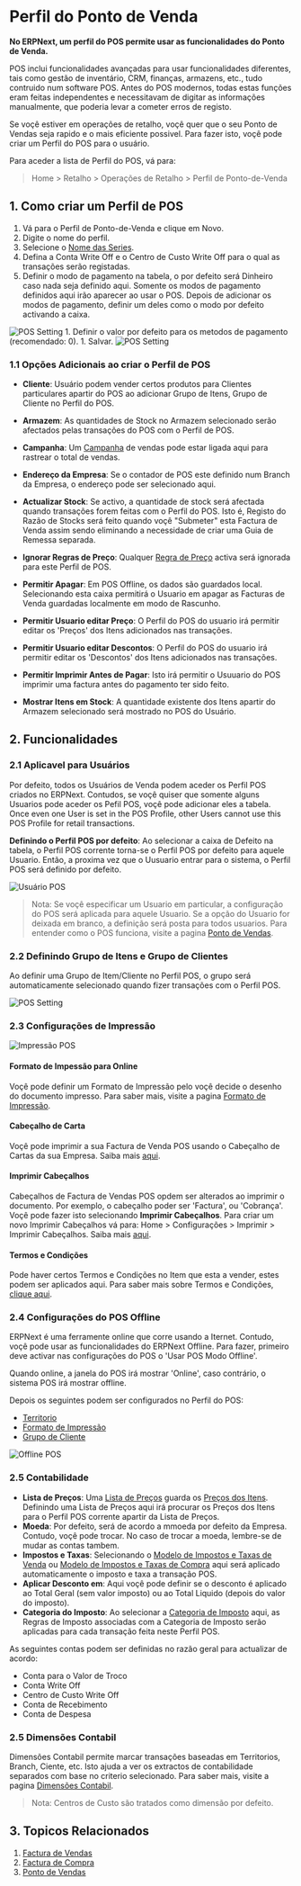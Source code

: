 <!-- add-breadcrumbs -->
# Perfil do Ponto de Venda

**No ERPNext, um perfil do POS permite usar as funcionalidades do Ponto de Venda.**

POS inclui funcionalidades avançadas para usar funcionalidades diferentes, tais como
gestão de inventário, CRM, finanças, armazens, etc., tudo contruido num software
POS. Antes do POS modernos, todas estas funções eram feitas independentes e
necessitavam de digitar as informações manualmente, que poderia
levar a cometer erros de registo.

Se voçê estiver em operações de retalho, voçê quer que o seu Ponto de Vendas seja rapido
e o mais eficiente possivel. Para fazer isto, voçê pode criar um Perfil do POS para o usuário.

Para aceder a lista de Perfil do POS, vá para:
> Home > Retalho > Operações de Retalho > Perfil de Ponto-de-Venda

## 1. Como criar um Perfil de POS
1. Vá para o Perfil de Ponto-de-Venda e clique em Novo.
1. Digite o nome do perfil.
1. Selecione o [Nome das Series](/docs/user/manual/pt/configuração/configurar/nome-das-series).
1. Defina a Conta Write Off e o Centro de Custo Write Off para o qual as transações serão registadas.
1. Definir o modo de pagamento na tabela, o por defeito será Dinheiro caso nada seja definido aqui. Somente os modos de pagamento definidos aqui irão aparecer ao usar o POS. Depois de adicionar os modos de pagamento, definir um deles como o modo por defeito activando a caixa.
 <img class="screenshot" alt="POS Setting" src="{{docs_base_url}}/assets/img/pos-setting/default_mop.png">
1. Definir o valor por defeito para os metodos de pagamento (recomendado: 0).
1. Salvar.
 <img class="screenshot" alt="POS Setting" src="{{docs_base_url}}/assets/img/pos-setting/pos_profile.png">

### 1.1 Opções Adicionais ao criar o Perfil de POS

* **Cliente**: Usuário podem vender certos produtos para Clientes particulares apartir do POS ao adicionar Grupo de Itens, Grupo de Cliente no Perfil do POS.
* **Armazem**: As quantidades de Stock no Armazem selecionado serão afectados pelas transações do POS com o Perfil de POS.
* **Campanha**: Um [Campanha](/docs/user/manual/pt/CRM/campanha) de vendas pode estar ligada aqui para rastrear o total de vendas.
* **Endereço da Empresa**: Se o contador de POS este definido num Branch da Empresa, o endereço pode ser selecionado aqui.

* **Actualizar Stock**: Se activo, a quantidade de stock será afectada quando transações forem feitas com o Perfil do POS. Isto é, Registo do Razão de Stocks será feito quando voçê "Submeter" esta Factura de Venda assim sendo eliminando a necessidade de criar uma Guia de Remessa separada.
* **Ignorar Regras de Preço**: Qualquer [Regra de Preço](/docs/user/manual/pt/contabilidade/regras-preço) activa será ignorada para este Perfil de POS.
* **Permitir Apagar**: Em POS Offline, os dados são guardados local. Selecionando esta caixa permitirá o Usuario em apagar as Facturas de Venda guardadas localmente em modo de Rascunho.
* **Permitir Usuario editar Preço**: O Perfil do POS do usuario irá permitir editar os 'Preços' dos Itens adicionados nas transações.
* **Permitir Usuario editar Descontos**: O Perfil do POS do usuario irá permitir editar os 'Descontos' dos Itens adicionados nas transações.
* **Permitir Imprimir Antes de Pagar**: Isto irá permitir o Usuuario do POS imprimir uma factura antes do pagamento ter sido feito.
* **Mostrar Itens em Stock**: A quantidade existente dos Itens apartir do Armazem selecionado será mostrado no POS do Usuário.

## 2. Funcionalidades

### 2.1 Aplicavel para Usuários
Por defeito, todos os Usuários de Venda podem aceder os Perfil POS criados no ERPNext. Contudos, se voçê quiser que somente alguns Usuarios pode aceder os Pefil POS, voçê pode adicionar eles a tabela. Once even one User is set in the POS Profile, other Users cannot use this POS Profile for retail transactions.

**Definindo o Perfil POS por defeito**: Ao selecionar a caixa de Defeito na tabela, o Perfil POS corrente torna-se o Perfil POS por defeito para aquele Usuario. Então, a proxima vez que o Uusuario entrar para o sistema, o Perfil POS será definido por defeito.

![Usuário POS](/docs/assets/img/pos-setting/pos-profile-default.png)

> Nota: Se voçê especificar um Usuario em particular, a configuração do POS será
aplicada para aquele Usuario. Se a opção do Usuario for deixada em branco, a definição será posta para todos usuarios.
Para entender como o POS funciona, visite a pagina [Ponto de Vendas](/docs/user/manual/pt/contabilidade/ponto-de-vendas).


### 2.2 Definindo Grupo de Itens e Grupo de Clientes
Ao definir uma Grupo de Item/Cliente no Perfil POS, o grupo será automaticamente selecionado quando fizer transações com o Perfil POS.

<img class="screenshot" alt="POS Setting" src="{{docs_base_url}}/assets/img/pos-setting/item_customer_group.png">

### 2.3 Configurações de Impressão

![Impressão POS](/docs/assets/img/pos-setting/pos-profile-print.png)

#### Formato de Impessão para Online
Voçê pode definir um Formato de Impressão pelo voçê decide o desenho do documento impresso. Para saber mais, visite a pagina [Formato de Impressão](/docs/user/manual/pt/configuração/imprimir/formato-impressão).

#### Cabeçalho de Carta
Voçê pode imprimir a sua Factura de Venda POS usando o Cabeçalho de Cartas da sua Empresa. Saiba mais [aqui](/docs/user/manual/pt/configurações/imprimir/cabeçalho-carta).


#### Imprimir Cabeçalhos
Cabeçalhos de Factura de Vendas POS opdem ser alterados ao imprimir o documento. Por exemplo, o cabeçalho poder ser 'Factura', ou 'Cobrança'. Voçê pode fazer isto selecionando **Imprimir Cabeçalhos**. Para criar um novo Imprimir Cabeçalhos vá para: Home > Configurações > Imprimir > Imprimir Cabeçalhos. Saiba mais [aqui](/docs/user/manual/pt/configurações/imprimir/imprimir-cabeçalhos).

#### Termos e Condições
Pode haver certos Termos e Condições no Item que esta a vender, estes podem ser aplicados aqui. Para saber mais sobre Termos e Condições, [clique aqui](/docs/user/manual/pt/configurações/imprimir/termos-e-condições).

### 2.4 Configurações do POS Offline
ERPNext é uma ferramente online que corre usando a Iternet. Contudo, voçê pode usar as funcionalidades do ERPNext Offline. Para fazer, primeiro deve activar nas configurações do POS o 'Usar POS Modo Offline'.

Quando online, a janela do POS irá mostrar 'Online', caso contrário, o sistema POS irá mostrar offline.

Depois os seguintes podem ser configurados no Perfil do POS:

* [Territorio](/docs/user/manual/pt/vendas/territorio)
* [Formato de Impressão](/docs/user/manual/pt/configurações/imprimir/formato-impressão)
* [Grupo de Cliente](/docs/user/manual/pt/CRM/grupo-cliente)

![Offline POS](/docs/assets/img/pos-setting/pos-profile-offline.png)

### 2.5 Contabilidade

* **Lista de Preços**: Uma [Lista de Preços](/docs/user/manual/pt/inventariio/lista-preços) guarda os [Preços dos Itens](/docs/user/manual/pt/inventario/preço-item). Definindo uma Lista de Preços aqui irá procurar os Preços dos Itens para o Perfil POS corrente apartir da Lista de Preços.
* **Moeda**: Por defeito, será de acordo a mmoeda por defeito da Empresa. Contudo, voçê pode trocar. No caso de trocar a moeda, lembre-se de mudar as contas tambem.
* **Impostos e Taxas**: Selecionando o [Modelo de Impostos e Taxas de Venda](/docs/user/manual/pt/vendas/modelo-impostos-taxas-vendas) ou [Modelo de Impostos e Taxas de Compra](/docs/user/manual/pt/compras/modelo-impostos-taxas-compra) aqui será aplicado automaticamente o imposto e taxa a transação POS.
* **Aplicar Desconto em**: Aqui voçê pode definir se o desconto é aplicado ao Total Geral (sem valor imposto) ou ao Total Liquido (depois do valor do imposto).
* **Categoria do Imposto**: Ao selecionar a [Categoria de Imposto](/docs/user/manual/pt/contabilidade/categoria-imposto) aqui, as Regras de Imposto associadas com a Categoria de Imposto serão aplicadas para cada transação feita neste Perfil POS.

As seguintes contas podem ser definidas no razão geral para actualizar de acordo:

* Conta para o Valor de Troco
* Conta Write Off
* Centro de Custo Write Off
* Conta de Recebimento
* Conta de Despesa

### 2.5 Dimensões Contabil
Dimensões Contabil permite marcar transações baseadas em Territorios, Branch, Ciente, etc. Isto ajuda a ver os extractos de contabilidade separados com base no criterio selecionado. Para saber mais, visite a pagina [Dimensões Contabil](/docs/user/manual/pt/contabilidade/dimensao-contabil).

> Nota: Centros de Custo são tratados como dimensão por defeito.

## 3. Topicos Relacionados
1. [Factura de Vendas](/docs/user/manual/pt/contabilidade/factura-vendas)
1. [Factura de Compra](/docs/user/manual/pt/contabilidade/factura-compra)
1. [Ponto de Vendas](/docs/user/manual/pt/contabilidade/ponto-de-vendas)
